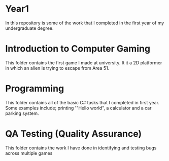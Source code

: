 # Year1

In this repository is some of the work that I completed in the first year of my undergraduate degree. 

# Introduction to Computer Gaming

This folder contains the first game I made at university. It it a 2D platformer in which an alien is trying to escape from Area 51.

# Programming

This folder contains all of the basic C# tasks that I completed in first year. Some examples include; printing '"Hello world", a calculator and a car parking system.

# QA Testing (Quality Assurance)

This folder contains the work I have done in identifying and testing bugs across multiple games
